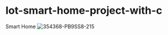 # Iot-smart-home-project-with-c
Smart Home
![354368-PB9SS8-215](https://user-images.githubusercontent.com/45704141/88627349-01c8d200-d0ce-11ea-8e9d-e06bf29d5ce0.jpg)
